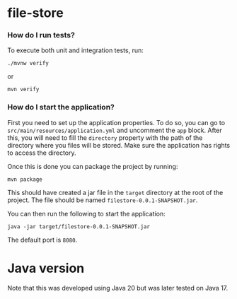 # file-store

### How do I run tests?
To execute both unit and integration tests, run:
```shell
./mvnw verify
```
or
```shell
mvn verify
```

### How do I start the application?
First you need to set up the application properties.
To do so, you can go to `src/main/resources/application.yml` and uncomment the `app` block. After this, you will need
to fill the `directory` property with the path of the directory where you files will be stored. Make sure the application
has rights to access the directory.

Once this is done you can package the project by running:
````shell
mvn package
````
This should have created a jar file in the `target` directory at the root of the project. The file should be named `filestore-0.0.1-SNAPSHOT.jar`.

You can then run the following to start the application:
```shell
java -jar target/filestore-0.0.1-SNAPSHOT.jar
```

The default port is `8080`.

# Java version
Note that this was developed using Java 20 but was later tested on Java 17.





